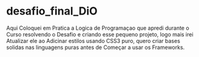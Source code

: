 # desafio_final_DiO
Aqui Coloquei em Pratica a Logica de Programaçao 
que apredi durante o Curso resolvendo o Desafio 
e criando esse pequeno projeto, logo mais 
irei Atualizar ele ao Adicinar estilos usando 
CSS3 puro, quero criar bases solidas nas 
linguagens puras antes de Começar a usar os Frameworks.
